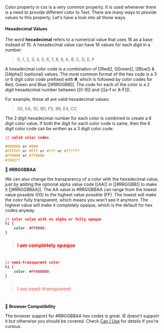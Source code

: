 Color property in css is a very common property. It is used whenever there is a need to provide different color to Text. There are many ways to provide values to this property. Let's have a look into all those ways.

#### Hexadecimal Values

The word **hexadecimal** refers to a numerical value that uses 16 as a base instead of 10. A hexadecimal value can have 16 values for each digit in a number:

> 0, 1, 2, 3, 4, 5, 6, 7, 8, 9, A, B, C, D, E, F

A hexadecimal color code is a combination of [[Red]], [[Green]], [[Blue]] & [[Alpha]] (optional) values. The most common format of the hex code is a 3 or 6 digit color code prefixed with **#**, which is followed by color codes for Red, Green and Blue [[#RRGGBB]]. The code for each of the color is a 2 digit hexadecimal number between [[0-9]] and ([[a-f or A-F]]).

For example, these all are valid hexadecimal values:

> 00, 0A, 1D, 9D, F5, 99, E4, CC

The 2 digit hexadecimal number for each color is combined to create a 6 digit color value. If both the digit for each color code is same, then the 6 digit color code can be written as a 3 digit color code.

```css
// valid color codes

#000000 or #000
#FFFFFF or #FFF or #fff or #ffffff
#FF0000 or #ff0000
#2962ff
```

📌 **#RRGGBBAA**

We can also change the transparency of a color with the hexadecimal value, just by adding the optional alpha value code [[AA]] in [[#RRGGBB]] to make it [[#RRGGBBAA]].
The AA value in #RRGGBBAA can range from the lowest value possible (00) to the highest value possible (FF). The lowest will make the color fully transparent, which means you won’t see it anymore. The highest value will make it completely opaque, which is the default for hex codes anyway.

```css
// color value with no alpha or fully opaque
h1 {
    color: #FF0000;
}
```

> <h3 style="color: #ff0000">I am completely opaque<h1>

```css
// semi-transparent color
h1 {
    color: #FF000080;
}
```

> <h3 style="color: #FF000080">I am semi-transparent<h1>

📌 **Browser Compatibility**

The browser support for #RRGGBBAA hex codes is great. IE doesn’t support it but otherwise you should be covered. Check [Can I Use](https://caniuse.com/#feat=css-rrggbbaa) for details if you’re curious.

